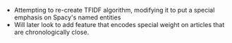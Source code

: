 * Attempting to re-create TFIDF algorithm, modifying it to put a special emphasis on Spacy's named entities
* Will later look to add feature that encodes special weight on articles that are chronologically close.


